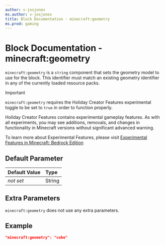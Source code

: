 ```yaml
---
author: v-josjones
ms.author: v-josjones
title: Block Documentation - minecraft:geometry
ms.prod: gaming
---
```


# Block Documentation - minecraft:geometry

`minecraft:geometry` is a `string` component that sets the geometry model to use for the block. This identifier must match an existing geometry identifier in any of the currently loaded resource packs.

>[!IMPORTANT]
> `minecraft:geometry` requires the Holiday Creator Features experimental toggle to be set to `true` in order to function properly.
>
>Holiday Creator Features contains experimental gameplay features. As with all experiments, you may see additions, removals, and changes in functionality in Minecraft versions without significant advanced warning.
>
>To learn more about Experimental Features, please visit [Experimental Features in Minecraft: Bedrock Edition](../../../../../Documents/ExperimentalFeaturesToggle.md)

## Default Parameter

|Default Value|Type |
|:----|:----|
|*not set*| String|

## Extra Parameters

`minecraft:geometry` does not use any extra parameters.

## Example

```json
"minecraft:geometry": "cube"
```
